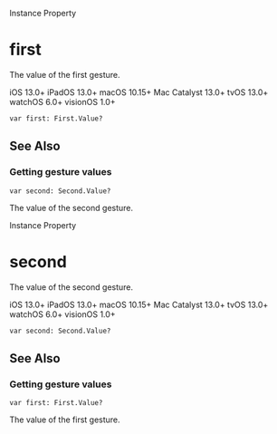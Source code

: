 Instance Property

# first

The value of the first gesture.

iOS 13.0+  iPadOS 13.0+  macOS 10.15+  Mac Catalyst 13.0+  tvOS 13.0+  watchOS
6.0+  visionOS 1.0+

    
    
    var first: First.Value?

## See Also

### Getting gesture values

`var second: Second.Value?`

The value of the second gesture.

Instance Property

# second

The value of the second gesture.

iOS 13.0+  iPadOS 13.0+  macOS 10.15+  Mac Catalyst 13.0+  tvOS 13.0+  watchOS
6.0+  visionOS 1.0+

    
    
    var second: Second.Value?

## See Also

### Getting gesture values

`var first: First.Value?`

The value of the first gesture.

